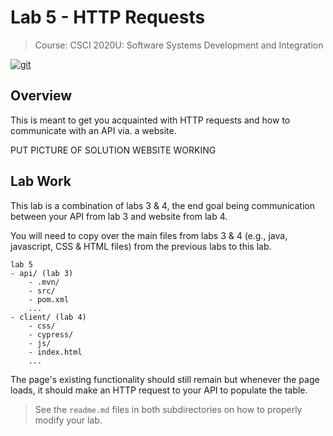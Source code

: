 # Lab 5 - HTTP Requests

>Course: CSCI 2020U: Software Systems Development and Integration

[![git](https://badgen.net/badge/icon/git?icon=git&label)](https://git-scm.com)

## Overview

This is meant to get you acquainted with HTTP requests and how to communicate with an API via. a website.

PUT PICTURE OF SOLUTION WEBSITE WORKING

## Lab Work

This lab is a combination of labs 3 & 4, the end goal being communication between your API from lab 3 and website from lab 4.

You will need to copy over the main files from labs 3 & 4 (e.g., java, javascript, CSS & HTML files) from the previous labs to
this lab.

```
lab 5
- api/ (lab 3)
	- .mvn/
	- src/
	- pom.xml
	...
- client/ (lab 4)
	- css/
	- cypress/
	- js/
	- index.html
	...
```

The page's existing functionality should still remain but whenever the page loads, it should make an HTTP request to your API to populate the table.

>See the `readme.md` files in both subdirectories on how to properly modify your lab.
